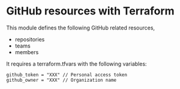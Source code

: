 # GitHub resources with Terraform

This module defines the following GitHub related resources,
  - repositories
  - teams
  - members


It requires a terraform.tfvars with the following variables:

```
github_token = "XXX" // Personal access token
github_owner = "XXX" // Organization name
```